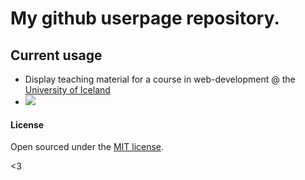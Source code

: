 # My github userpage repository.

## Current usage

- Display teaching material for a course in web-development @ the [University of Iceland](http://hi.is)
- ![](http://upload.wikimedia.org/wikipedia/commons/c/c8/Main_building_university_of_iceland.JPG)

#### License

Open sourced under the [MIT license](LICENSE.md).

<3
